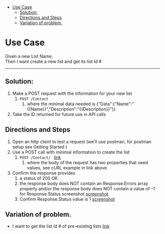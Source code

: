 - [Use Case](#use-case)
    - [Solution:](#solution)
    - [Directions and Steps](#directions-and-steps)
    - [Variation of problem.](#variation-of-problem)

# Use Case

Given a new List Name, \
Then I want create a new list and get its list Id #

---

## Solution:

1.  Make a POST request with the information for your new list
    1.  `POST /Contact `
        1.  where the minimal data needed is {"Data":{"Name":"{{Name}}","Description":"{{Description}}"}} 	
1.  Take the ID returned for future use in API calls      

## Directions and Steps 

1.  Open an http client to test a request (we'll use postman, for postman setup see Getting Started )
1.  Use a POST call with minimal information to create the list` `
    1.  `POST /Contact/ ` [link](https://developer.benchmarkemail.com/#16e1491e-69f8-e71a-c374-d99e55c322cf ) 
        1.  where the body of the request has two properties that need values, see cURL example in link above
1.  Confirm the response provides 
    1.  a status of 200 OK 
    1.  the response body does NOT contain an Response.Errors array property and/or the response body does NOT contain a value of -1 for Response.Status screenshot [screenshot](https://www.dropbox.com/s/qnjkgxfizio8aqk/2018-09-13_13-17-08.png?dl=0)
    1.  Confirm Response.Status value is 1 [screenshot](https://www.dropbox.com/s/1sktz2e2yfg60dl/2018-09-13_13-22-21.png?dl=0)

## Variation of problem. 

- I want to get the list Id # of pre-existing lists [link](https://docs.google.com/document/d/1WoV5I5hh05CBUGsNpROqHtsvX5-ENawEfR5UHFgZrJQ/edit?usp=sharing)
